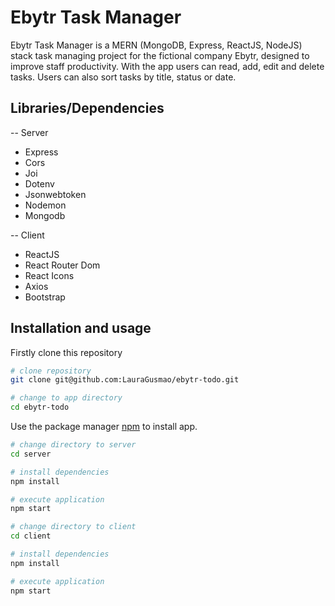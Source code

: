 # Ebytr Task Manager

Ebytr Task Manager is a MERN (MongoDB, Express, ReactJS, NodeJS) stack task managing project for the fictional company Ebytr, designed to improve staff productivity.
With the app users can read, add, edit and delete tasks. Users can also sort tasks by title, status or date. 

## Libraries/Dependencies
-- Server
- Express
- Cors
- Joi
- Dotenv
- Jsonwebtoken
- Nodemon
- Mongodb

-- Client
- ReactJS
- React Router Dom
- React Icons
- Axios
- Bootstrap


## Installation and usage

Firstly clone this repository

```bash
# clone repository
git clone git@github.com:LauraGusmao/ebytr-todo.git

# change to app directory
cd ebytr-todo
```

Use the package manager [npm](https://www.npmjs.com/) to install app.

```bash
# change directory to server
cd server

# install dependencies
npm install

# execute application
npm start
```
```bash
# change directory to client
cd client

# install dependencies
npm install

# execute application
npm start
```
